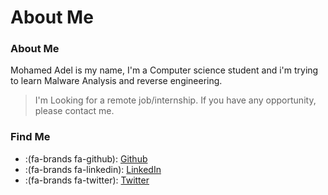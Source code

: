 # About Me


### About Me

Mohamed Adel is my name, I'm a Computer science student and i'm trying to learn Malware Analysis and reverse engineering.
> I'm Looking for a remote job/internship. If you have any opportunity, please contact me.

### Find Me

- :(fa-brands fa-github): [Github](https://github.com/d01a)
- :(fa-brands fa-linkedin): [LinkedIn](https://www.linkedin.com/in/mohamedadel46)
- :(fa-brands fa-twitter): [Twitter](https://twitter.com/0xd01a)

